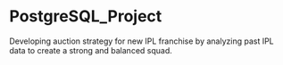 # PostgreSQL_Project
Developing auction strategy for new IPL franchise by analyzing past IPL data to create a strong and balanced squad.

